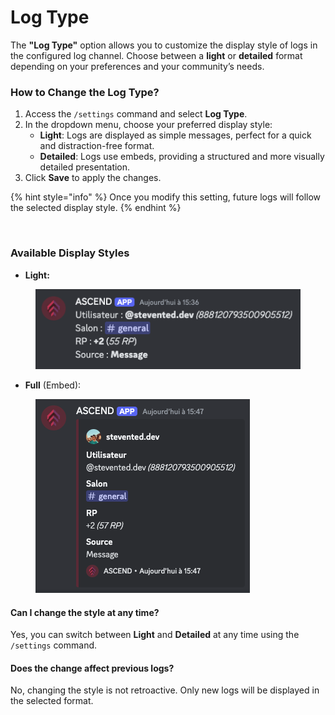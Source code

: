 # Log Type

The **"Log Type"** option allows you to customize the display style of logs in the configured log channel. Choose between a **light** or **detailed** format depending on your preferences and your community’s needs.

### How to Change the Log Type?

1. Access the `/settings` command and select **Log Type**.
2. In the dropdown menu, choose your preferred display style:
   * **Light**: Logs are displayed as simple messages, perfect for a quick and distraction-free format.
   * **Detailed**: Logs use embeds, providing a structured and more visually detailed presentation.
3. Click **Save** to apply the changes.

{% hint style="info" %}
Once you modify this setting, future logs will follow the selected display style.
{% endhint %}

<figure><img src="../../.gitbook/assets/type-de-logs.gif" alt=""><figcaption></figcaption></figure>

### Available Display Styles

* **Light:**

<figure><img src="../../.gitbook/assets/type-de-logs-leger.png" alt=""><figcaption></figcaption></figure>

* **Full** (Embed):

<figure><img src="../../.gitbook/assets/type-de-logs-complet.png" alt=""><figcaption></figcaption></figure>

#### **Can I change the style at any time?**

Yes, you can switch between **Light** and **Detailed** at any time using the `/settings` command.

#### **Does the change affect previous logs?**

No, changing the style is not retroactive. Only new logs will be displayed in the selected format.
